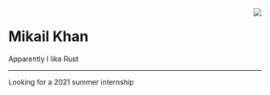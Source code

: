 <a href="https://github.com/anuraghazra/github-readme-stats">
  <img align="right" src="https://github-readme-stats.vercel.app/api/top-langs/?username=mkhan45&hide=Makefile,Jupyter%20Notebook,HTML,SCSS&langs_count=15&exclude_repo=two-flappy,dwm,st,tsPong&count_private=false&show_icons=false" />
</a>

# Mikail Khan
Apparently I like Rust

___

Looking for a 2021 summer internship
